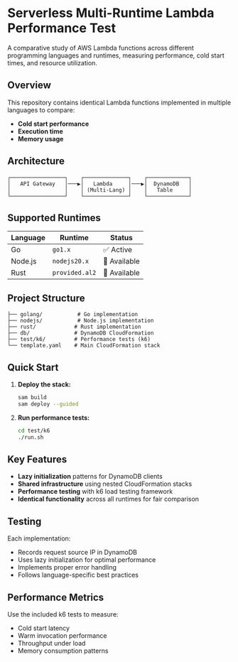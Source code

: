 # Serverless Multi-Runtime Lambda Performance Test

A comparative study of AWS Lambda functions across different programming languages and runtimes, measuring performance, cold start times, and resource utilization.

## Overview

This repository contains identical Lambda functions implemented in multiple languages to compare:
- **Cold start performance**
- **Execution time**
- **Memory usage**

## Architecture

```
┌─────────────────┐    ┌──────────────┐    ┌─────────────┐
│   API Gateway   │───▶│   Lambda     │───▶│  DynamoDB   │
│                 │    │ (Multi-Lang) │    │   Table     │
└─────────────────┘    └──────────────┘    └─────────────┘
```

## Supported Runtimes

| Language | Runtime | Status |
|----------|---------|--------|
| Go       | `go1.x` | ✅ Active |
| Node.js  | `nodejs20.x` | 🚧 Available |
| Rust     | `provided.al2` | 🚧 Available |

## Project Structure

```
├── golang/           # Go implementation
├── nodejs/           # Node.js implementation  
├── rust/            # Rust implementation
├── db/              # DynamoDB CloudFormation
├── test/k6/         # Performance tests (k6)
└── template.yaml    # Main CloudFormation stack
```

## Quick Start

1. **Deploy the stack:**
   ```bash
   sam build
   sam deploy --guided
   ```

2. **Run performance tests:**
   ```bash
   cd test/k6
   ./run.sh
   ```

## Key Features

- **Lazy initialization** patterns for DynamoDB clients
- **Shared infrastructure** using nested CloudFormation stacks  
- **Performance testing** with k6 load testing framework
- **Identical functionality** across all runtimes for fair comparison

## Testing

Each implementation:
- Records request source IP in DynamoDB
- Uses lazy initialization for optimal performance
- Implements proper error handling
- Follows language-specific best practices

## Performance Metrics

Use the included k6 tests to measure:
- Cold start latency
- Warm invocation performance  
- Throughput under load
- Memory consumption patterns
